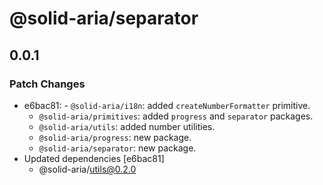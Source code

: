 # @solid-aria/separator

## 0.0.1

### Patch Changes

- e6bac81: - `@solid-aria/i18n`: added `createNumberFormatter` primitive.
  - `@solid-aria/primitives`: added `progress` and `separator` packages.
  - `@solid-aria/utils`: added number utilities.
  - `@solid-aria/progress`: new package.
  - `@solid-aria/separator`: new package.
- Updated dependencies [e6bac81]
  - @solid-aria/utils@0.2.0
